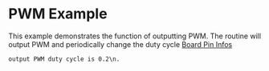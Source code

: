 # PWM Example

This example demonstrates the function of outputting PWM.
The routine will output PWM and periodically change the duty cycle
[Board Pin Infos](https://github.com/hpmicro/arduino/blob/main/variants)

```
output PWM duty cycle is 0.2\n.
```
